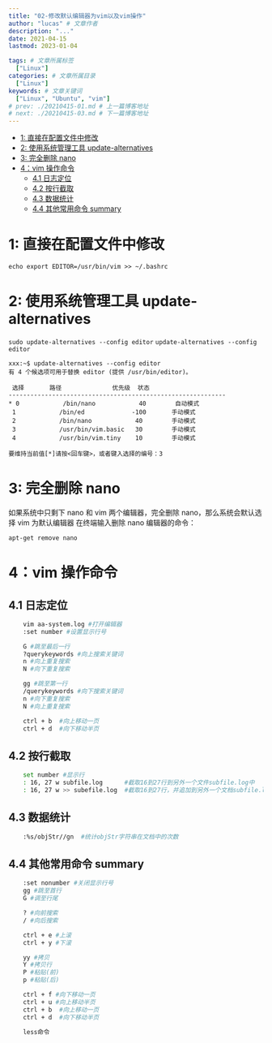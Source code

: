 ```yaml
---
title: "02-修改默认编辑器为vim以及vim操作"
author: "lucas" # 文章作者
description: "..."
date: 2021-04-15
lastmod: 2023-01-04

tags: # 文章所属标签
  ["Linux"]
categories: # 文章所属目录
  ["Linux"]
keywords: # 文章关键词
  ["Linux", "Ubuntu", "vim"]
# prev: ./20210415-01.md # 上一篇博客地址
# next: ./20210415-03.md # 下一篇博客地址
---
```


- [1: 直接在配置文件中修改](#1-直接在配置文件中修改)
- [2: 使用系统管理工具 update-alternatives](#2-使用系统管理工具-update-alternatives)
- [3: 完全删除 nano](#3-完全删除-nano)
- [4：vim 操作命令](#4vim-操作命令)
  - [4.1 日志定位](#41-日志定位)
  - [4.2 按行截取](#42-按行截取)
  - [4.3 数据统计](#43-数据统计)
  - [4.4 其他常用命令 summary](#44-其他常用命令-summary)

# 1: 直接在配置文件中修改

```shell
echo export EDITOR=/usr/bin/vim >> ~/.bashrc
```

# 2: 使用系统管理工具 update-alternatives

`sudo update-alternatives --config editor`
`update-alternatives --config editor`

```shell
xxx:~$ update-alternatives --config editor
有 4 个候选项可用于替换 editor (提供 /usr/bin/editor)。

 选择       路径              优先级  状态
------------------------------------------------------------
* 0            /bin/nano            40        自动模式
 1            /bin/ed             -100       手动模式
 2            /bin/nano            40        手动模式
 3            /usr/bin/vim.basic   30        手动模式
 4            /usr/bin/vim.tiny    10        手动模式

要维持当前值[*]请按<回车键>，或者键入选择的编号：3
```

# 3: 完全删除 nano

如果系统中只剩下 nano 和 vim 两个编辑器，完全删除 nano，那么系统会默认选择 vim 为默认编辑器 在终端输入删除 nano 编辑器的命令：

```shell
apt-get remove nano
```

# 4：vim 操作命令

## 4.1 日志定位

```bash
    vim aa-system.log #打开编辑器
    :set number #设置显示行号

    G #跳至最后一行
    ?querykeywords #向上搜索关键词
    n #向上重复搜索
    N #向下重复搜索

    gg #跳至第一行
    /querykeywords #向下搜索关键词
    n #向下重复搜索
    N #向上重复搜索

    ctrl + b  #向上移动一页
    ctrl + d  #向下移动半页
```

## 4.2 按行截取

```bash
    set number #显示行
    : 16, 27 w subfile.log      #截取16到27行到另外一个文件subfile.log中
    : 16, 27 w >> subefile.log  #截取16到27行，并追加到另外一个文档subfile.log中
```

## 4.3 数据统计

```bash
    :%s/objStr//gn  #统计objStr字符串在文档中的次数
```

## 4.4 其他常用命令 summary

```bash
    :set nonumber #关闭显示行号
    gg #跳至首行
    G #调至行尾

    ? #向前搜索
    / #向后搜索

    ctrl + e #上滚
    ctrl + y #下滚

    yy #拷贝
    Y #拷贝行
    P #粘贴(前)
    p #粘贴(后)

    ctrl + f #向下移动一页
    ctrl + u #向上移动半页
    ctrl + b  #向上移动一页
    ctrl + d  #向下移动半页

    less命令

```
